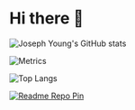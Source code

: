 # Hi there 👋

![Joseph Young's GitHub stats](https://github-readme-stats.vercel.app/api?username=redlinejoes&show_icons=true&theme=merko&bg_color=00000000&hide_border=true&count_private=true&include_all_commits=true&number_format=long&ring_color=#00FF00)

![Metrics](https://metrics.lecoq.io/redlinejoes?template=classic&base=header%2C%20activity%2C%20community%2C%20repositories%2C%20metadata&base.indepth=false&base.hireable=false&base.skip=false&config.timezone=America%2FNew_York)

![Top Langs](https://github-readme-stats.vercel.app/api/top-langs/?username=redlinejoes&langs_count=8&layout=compact&theme=merko&bg_color=00000000&hide_border=true)

[![Readme Repo Pin](https://github-readme-stats.vercel.app/api/pin/?username=redlinejoes&repo=github-readme-stats&show_owner=true&theme=merko&bg_color=00000000&hide_border=true)](https://github.com/redlinejoes/github-readme-stats)
